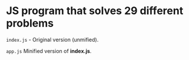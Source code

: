 ﻿# JS program that solves 29 different problems

`index.js` - Original version (unmified).

`app.js` Minified version of **index.js**.
